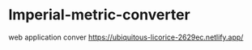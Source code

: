# Imperial-metric-converter
web application conver 
https://ubiquitous-licorice-2629ec.netlify.app/
